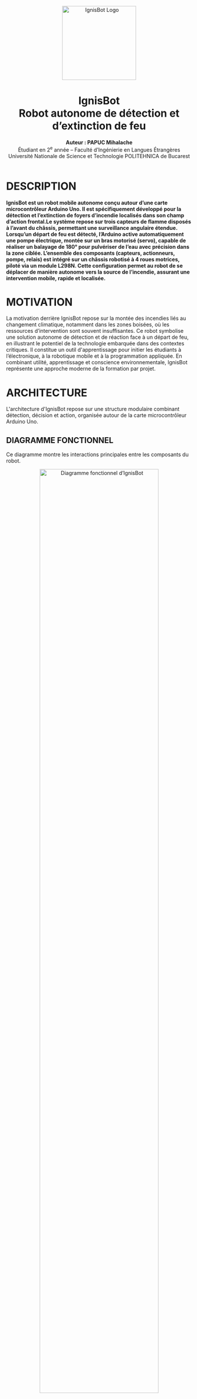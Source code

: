 <p align="center">
  <img src="images/IgnisBOT_logo.png" alt="IgnisBot Logo" width="200">
</p>

<h1 align="center"> IgnisBot <br>
  Robot autonome de détection et d’extinction de feu</h1>

<p align="center">
  <b>Auteur : PAPUC Mihalache</b><br>
  Étudiant en 2<sup>e</sup> année – Faculté d’Ingénierie en Langues Étrangères<br>
  Université Nationale de Science et Technologie POLITEHNICA de Bucarest<br><br>
</p>

<h1>
  DESCRIPTION
</h1>

<p>
  <b>IgnisBot est un robot mobile autonome conçu autour d’une carte microcontrôleur Arduino Uno. Il est spécifiquement développé pour la détection et l’extinction de foyers d’incendie localisés dans son champ d’action frontal.Le système repose sur trois capteurs de flamme disposés à l’avant du châssis, permettant une surveillance angulaire étendue. Lorsqu’un départ de feu est détecté, l’Arduino active automatiquement une pompe électrique, montée sur un bras motorisé (servo), capable de réaliser un balayage de 180° pour pulvériser de l’eau avec précision dans la zone ciblée. L’ensemble des composants (capteurs, actionneurs, pompe, relais) est intégré sur un châssis robotisé à 4 roues motrices, piloté via un module L298N. Cette configuration permet au robot de se déplacer de manière autonome vers la source de l’incendie, assurant une intervention mobile, rapide et localisée.</b>
</p>

<h1>
  MOTIVATION
</h1>

<p>
  La motivation derrière IgnisBot repose sur la montée des incendies liés au changement climatique, notamment dans les zones boisées, où les ressources d’intervention sont souvent insuffisantes. Ce robot symbolise une solution autonome de détection et de réaction face à un départ de feu, en illustrant le potentiel de la technologie embarquée dans des contextes critiques. Il constitue un outil d'apprentissage pour initier les étudiants à l’électronique, à la robotique mobile et à la programmation appliquée. En combinant utilité, apprentissage et conscience environnementale, IgnisBot représente une approche moderne de la formation par projet.
</p>

<h1>ARCHITECTURE</h1>
<p>L'architecture d'IgnisBot repose sur une structure modulaire combinant détection, décision et action, organisée autour de la carte microcontrôleur Arduino Uno.</p>

<h2>DIAGRAMME FONCTIONNEL</h2>
<p>Ce diagramme montre les interactions principales entre les composants du robot.</p>

<p align="center">
  <img src="images/block_diagram_ignisbot.png" alt="Diagramme fonctionnel d’IgnisBot" width="80%">
</p>
 <p>
   Le diagramme fonctionnel présente de façon simplifiée l’architecture logique du système. Il permet de visualiser les fonctions principales du robot ainsi que les échanges d’informations entre les différents modules. Ce schéma joue un rôle clé pour comprendre comment chaque composant contribue à la mission du robot et comment l’ensemble coopère pour assurer un fonctionnement autonome et coordonné.
 </p>

<h2>SCHÉMA ÉLECTRONIQUE</h2>
<p>Le schéma suivant illustre les connexions électriques du projet</p>

<p align="center">
  <img src="images/schematic_ignisbot.png" alt="Schéma électronique IgnisBot" width="80%">
</p>

<p>Le schéma électrique illustre le câblage réel de tous les composants du robot, en montrant les connexions entre la carte Arduino Uno, les capteurs de flamme, le servomoteur, les moteurs, le module L298N, la pompe, le relais et les sources d’alimentation. Il permet de visualiser précisément la circulation des signaux et de l’énergie dans le système. Ce schéma est essentiel pour assembler le robot correctement, et il constitue une base précieuse pour le prototypage, la maintenance ou la reproduction du projet.</p>


<h1>COMPOSANTES ÉLECTRONIQUES</h1>

<table border="1" cellpadding="8" cellspacing="0">
  <thead>
    <tr>
      <th>Produit</th>
      <th>Quantité</th>
      <th>Prix unitaire (lei)</th>
      <th>Prix total (lei)</th>
      <th>Utilisation</th>
    </tr>
  </thead>
  <tbody>
    <tr>
      <td>Module pilote de moteur double L298N (rouge)</td>
      <td>1</td>
      <td>10,99</td>
      <td>10,99</td>
      <td>Contrôle de deux moteurs DC via Arduino Uno</td>
    </tr>
    <tr>
      <td>Breadboard (400 points)</td>
      <td>1</td>
      <td>4,56</td>
      <td>4,56</td>
      <td>Prototypage rapide des circuits sans soudure</td>
    </tr>
    <tr>
      <td>Kit de fils pour breadboard</td>
      <td>1</td>
      <td>7,99</td>
      <td>7,99</td>
      <td>Connexions entre composants sur la breadboard</td>
    </tr>
    <tr>
      <td>Fils dupont femelle-mâle (40 pièces, 20 cm)</td>
      <td>1</td>
      <td>7,99</td>
      <td>7,99</td>
      <td>Connexions entre capteurs, modules et microcontrôleur</td>
    </tr>
    <tr>
      <td>Support pour 2 piles 18650</td>
      <td>1</td>
      <td>3,99</td>
      <td>3,99</td>
      <td>Alimentation portable du robot</td>
    </tr>
    <tr>
      <td>Support individuel pour batterie 18650</td>
      <td>1</td>
      <td>1,73</td>
      <td>1,73</td>
      <td>Fixation d’une seule cellule 18650 pour extension</td>
    </tr>
    <tr>
      <td>Servomoteur MG90S</td>
      <td>1</td>
      <td>19,33</td>
      <td>19,33</td>
      <td>Orientation de la buse/pulvérisateur pour extinction</td>
    </tr>
    <tr>
      <td>Moteur avec réducteur et roue</td>
      <td>4</td>
      <td>14,99</td>
      <td>59,96</td>
      <td>Déplacement du robot</td>
    </tr>
    <tr>
      <td>Interrupteur marche/arrêt avec LED</td>
      <td>1</td>
      <td>1,99</td>
      <td>1,99</td>
      <td>Allumage/arrêt général du robot avec indicateur</td>
    </tr>
    <tr>
      <td>Câble USB AM-BM 50 cm pour Arduino MEGA/UNO</td>
      <td>1</td>
      <td>4,38</td>
      <td>4,38</td>
      <td>Programmation et alimentation via PC</td>
    </tr>
    <tr>
      <td>Capteur de flamme (analogique/numérique, 4 broches)</td>
      <td>3</td>
      <td>5,00</td>
      <td>15,00</td>
      <td>Détection des flammes dans l’environnement</td>
    </tr>
    <tr>
      <td>Tuyau pour pompe à eau 6x8 mm (2 mètres)</td>
      <td>2</td>
      <td>5,26</td>
      <td>10,52</td>
      <td>Acheminement de l’eau vers la sortie du système</td>
    </tr>
    <tr>
      <td>Pompe à eau/air R385 (6–12V, à diaphragme)</td>
      <td>1</td>
      <td>23,47</td>
      <td>23,47</td>
      <td>Extinction de feu via jet d’eau ou air</td>
    </tr>
    <tr>
      <td>Fils dupont femelle-femelle 20 cm</td>
      <td>1</td>
      <td>7,41</td>
      <td>7,41</td>
      <td>Connexion entre modules femelle (ex. capteur-capteur)</td>
    </tr>
    <tr>
      <td>Fils dupont mâle-mâle 30 cm</td>
      <td>2</td>
      <td>6,67</td>
      <td>13,34</td>
      <td>Connexions longues pour signaux ou alimentation</td>
    </tr>
    <tr>
      <td>Batteries 18650 (individuelles)</td>
      <td>3</td>
      <td>18,00</td>
      <td>54,00</td>
      <td>Source principale d’énergie (batteries rechargeables)</td>
    </tr>
    <tr>
      <td>Module relai 5V, commande High Level</td>
      <td>1</td>
      <td>5,50</td>
      <td>5,50</td>
      <td>Activation de la pompe ou autres charges via Arduino</td>
    </tr>
    <tr>
      <td>Supports métalliques en L</td>
      <td>2</td>
      <td>2,40</td>
      <td>4,80</td>
      <td>Fixation de la pompe et du réservoir d’eau</td>
    </tr>
  </tbody>
  <tfoot>
    <tr>
      <th colspan="3" style="text-align:right">Total général :</th>
      <th><strong>279,80 lei</strong></th>
      <th></th>
    </tr>
  </tfoot>
</table>

<h2>LIBRAIRIES UTILISÉES</h2>

<p><strong>Aucune bibliothèque externe n’a été utilisée dans ce projet.</strong></p>

<pre><code>// Exemple : aucun #include de type &lt;Servo.h&gt; ou &lt;NewPing.h&gt;
// Le servomoteur est contrôlé manuellement :
void servoPulse (int pin, int angle) {
  int pwm = (angle * 11) + 500; // Conversion de l’angle en microsecondes
  digitalWrite(pin, HIGH);
  delayMicroseconds(pwm);
  digitalWrite(pin, LOW);
  delay(50); // Cycle de rafraîchissement du servo
}
</code></pre>

<p>
Toutes les fonctionnalités du robot, telles que :
<ul>
  <li>la lecture des capteurs infrarouges (via <code>analogRead</code>),</li>
  <li>le déplacement via pont en H L298N (avec <code>digitalWrite</code>, <code>analogWrite</code>),</li>
  <li>le déclenchement de la pompe (via <code>digitalWrite</code>),</li>
  <li>et le balayage du servomoteur,</li>
</ul>
ont été <strong>implémentées sans utiliser de librairie Arduino externe</strong>.
</p>

<blockquote>
  Ce choix montre une compréhension approfondie du fonctionnement des composants électroniques,
  sans dépendre de bibliothèques préconstruites.
</blockquote>


<h1>JOURNAL DE BORD</h1>

<table border="1" cellpadding="8" cellspacing="0">
  <thead>
    <tr>
      <th>Semaine</th>
      <th>Période</th>
      <th>Activités réalisées</th>
    </tr>
  </thead>
  <tbody>
    <tr>
      <td>Semaine 1</td>
      <td>29 avril – 5 mai</td>
      <td>
        <ul>
          <li>Commande des premiers composants</li>
          <li>Étude des composants électroniques choisis</li>
          <li>Analyse des connexions entre capteurs, moteurs, servomoteurs et alimentation</li>
        </ul>
      </td>
    </tr>
    <tr>
      <td>Semaine 2</td>
      <td>6 – 12 mai</td>
      <td>
        <ul>
          <li>Montage matériel (hardware) de la première partie :</li>
          <ul>
            <li>Connexion des capteurs de flammes</li>
            <li>Installation des moteurs DC avec L298N</li>
            <li>Branchement et test du servomoteur MG90S</li>
          </ul>
          <li>Commande des composants restants pour la pompe à eau</li>
          <li>Début du codage pour les capteurs, moteurs et servo</li>
        </ul>
      </td>
    </tr>
    <tr>
      <td>Semaine 3</td>
      <td>13 – 19 mai</td>
      <td>
        <ul>
          <li>Assemblage final de la structure matérielle (hardware)</li>
          <li>Liaison complète de tous les composants (capteurs, relais, pompe, alimentation)</li>
          <li>Tests et mise en service de la pompe à eau</li>
          <li>Remodelage du châssis pour meilleure stabilité</li>
          <li>Finalisation de la partie logicielle (programme complet de détection et extinction)</li>
        </ul>
      </td>
    </tr>
    <tr>
      <td>Semaine 4</td>
      <td>20 – 26 mai</td>
      <td>
        <ul>
          <li>Touches finales du robot</li>
          <li>Fixation et organisation des câbles pour une reconnaissance facile et un aspect soigné</li>
          <li>Création des schémas techniques (électronique et fonctionnel)</li>
          <li>Rédaction et mise en page finale du projet</li>
        </ul>
      </td>
    </tr>
  </tbody>
</table>

<h2>SUIVI DU TEMPS DE TRAVAIL</h2>

<p>Ce tableau présente la répartition des heures de travail estimées pour la réalisation complète du projet <strong>IgnisBot</strong>.</p>

<table border="1" cellpadding="8" cellspacing="0">
  <thead>
    <tr>
      <th>Tâches réalisées</th>
      <th>Durée en heures</th>
    </tr>
  </thead>
  <tbody>
    <tr>
      <td>Recherche d’idées de conception sur Internet, analyse de projets similaires de robots pompiers</td>
      <td>3 h</td>
    </tr>
    <tr>
      <td>Étude de la détection de flamme et documentation sur les capteurs KY-026, les servomoteurs (pompe) et la carte Arduino</td>
      <td>3 h</td>
    </tr>
    <tr>
      <td>Commandes des composants et planification de l’architecture technique</td>
      <td>2 h</td>
    </tr>
    <tr>
      <td>Montage initial du châssis, installation des moteurs, supports, roues, connexion au L298N et test de direction</td>
      <td>4 h</td>
    </tr>
    <tr>
      <td>Installation et test des capteurs de flamme avec Arduino UNO</td>
      <td>3 h</td>
    </tr>
    <tr>
      <td>Programmation du système de balayage automatique avec servomoteur</td>
      <td>5 h</td>
    </tr>
    <tr>
      <td>Test de la pompe à eau, relais 5V, et pulvérisation directionnelle</td>
      <td>4 h</td>
    </tr>
    <tr>
      <td>Optimisation de la logique de détection + extinction ciblée</td>
      <td>4 h</td>
    </tr>
    <tr>
      <td>Fixation des câbles, ajout de supports métalliques, vérification esthétique</td>
      <td>3 h</td>
    </tr>
    <tr>
      <td>Création du schéma électronique et du diagramme fonctionnel</td>
      <td>3,5 h</td>
    </tr>
    <tr>
      <td>Documentation complète sur GitHub + rédaction du journal de bord</td>
      <td>3 h</td>
    </tr>
    <tr>
      <td>Photos finales, ajustements de la page et démo du projet</td>
      <td>3 h</td>
    </tr>
  </tbody>
  <tfoot>
    <tr>
      <th>Total d’heures travaillées :</th>
      <th><strong>45,5 heures</strong></th>
    </tr>
  </tfoot>
</table>


<h2>APERÇU DU CODE</h2>

<h3>Initialisation des broches</h3>

<ul>
  <li><strong>Capteurs de flamme :</strong>
    <ul>
      <li><code>ir_L</code>, <code>ir_F</code>, <code>ir_R</code> : capteurs infrarouges pour la gauche, l'avant et la droite.</li>
    </ul>
  </li>
  <li><strong>Contrôle des moteurs :</strong>
    <ul>
      <li><code>in1</code>, <code>in2</code>, <code>in3</code>, <code>in4</code> : broches de direction des moteurs gauche et droit.</li>
      <li><code>enA</code>, <code>enB</code> : PWM pour contrôler la vitesse des moteurs.</li>
    </ul>
  </li>
  <li><strong>Pompe :</strong>
    <ul>
      <li><code>pump</code> : broche pour activer la pompe à eau via relais 5V.</li>
    </ul>
  </li>
  <li><strong>Servomoteur :</strong>
    <ul>
      <li><code>servo</code> : contrôle du balayage gauche-droite (90° ↔ 180°).</li>
    </ul>
  </li>
</ul>

<hr>

<h3>Contrôle des moteurs</h3>

<ul>
  <li>Le robot utilise deux moteurs DC pour avancer, reculer, tourner à gauche et à droite.</li>
  <li>La vitesse est définie par PWM (de 0 à 255). Dans ce projet, une valeur fixe <code>Speed = 160</code> est utilisée.</li>
  <li>Les fonctions <code>forword()</code>, <code>backword()</code>, <code>turnLeft()</code>, <code>turnRight()</code> assurent le mouvement.</li>
</ul>

<hr>

<h3>Mode automatique</h3>

<p>En <strong>mode automatique</strong>, le robot détecte les flammes à l’aide des capteurs infrarouges :</p>

<ul>
  <li>Si un feu est détecté à droite (<code>ir_R</code>), la pompe s’active et le servomoteur balaie de 90° à 40°.</li>
  <li>Si la flamme est devant (<code>ir_F</code>), le robot stoppe et balaie toute la zone avec la pompe.</li>
  <li>Si elle est à gauche (<code>ir_L</code>), la pompe s’active avec balayage inversé.</li>
  <li>En absence de feu, il avance ou change de direction selon la position.</li>
</ul>

<hr>

<h3>Lecture des capteurs</h3>

<ul>
  <li>Les capteurs sont lus avec <code>analogRead()</code> : si la valeur est &lt; 250, on considère qu’une flamme est détectée.</li>
  <li>Les résultats sont affichés sur le moniteur série pour le débogage.</li>
</ul>


<h1>GALERIE PHOTO</h1>
<div style="display: flex; flex-wrap: wrap; justify-content: center; gap: 10px;">
  <img src="images/p1.jpeg" style="width: 20%; min-width: 100px;">
  <img src="images/p2.jpeg" style="width: 20%; min-width: 100px;">
  <img src="images/p3.jpeg" style="width: 20%; min-width: 100px;">
  <img src="images/p4.jpeg" style="width: 20%; min-width: 100px;">
  <img src="images/p5.jpeg" style="width: 20%; min-width: 100px;">
  <img src="images/p6.jpeg" style="width: 20%; min-width: 100px;">
  <img src="images/p7.jpeg" style="width: 20%; min-width: 100px;">
  <img src="images/p8.jpeg" style="width: 20%; min-width: 100px;">
  <img src="images/p9.jpeg" style="width: 20%; min-width: 100px;">
  <img src="images/p10.jpeg" style="width: 20%; min-width: 100px;">
</div>

<h3>VIDÉO DE DÉMONSTRATION</h3>
<video width="640" height="360" controls>
  <source src="images/IgnisBot_petitTesT.mp4" type="video/mp4">
</video>

<h3>AMÉLIORATIONS FUTURES</h3>
<ul>
  <li>Ajout d’un module Bluetooth ou Wi-Fi pour contrôle manuel ou télémétrie</li>
  <li>Remplacement des capteurs IR par des capteurs de flamme plus précis (IR thermopile)</li>
  <li>Utilisation d’un écran LCD pour afficher les états et les alertes</li>
  <li>Passage à un microcontrôleur ESP32 pour plus de puissance et connectivité</li>
  <li>Ajout d’un capteur de température pour croiser les données de flamme</li>
</ul>



<h2>LIENS DE RÉFÉRENCE</h2>

<h3>Vidéos de démonstration de robots similaires</h3>
<ul>
  <li><a href="https://www.youtube.com/watch?v=_QzmknHTXfM" target="_blank">Détection automatique de feu et extinction – Projet robot</a></li>
  <li><a href="https://www.youtube.com/watch?v=jsvAL9ogFBw" target="_blank">Robot Firefighter – démonstration</a></li>
  <li><a href="https://www.youtube.com/watch?v=6rAVhszhOGw" target="_blank">Robot Fire Extinguisher – prototype avec pompe</a></li>
  <li><a href="https://www.youtube.com/watch?v=-9NscCoi6cY" target="_blank">Mini robot pompier contrôlé par capteurs</a></li>
</ul>

<h3>Tutoriels vidéo pour composants électroniques</h3>
<ul>
  <li><a href="https://www.youtube.com/watch?v=_I-7XYaAtAo" target="_blank">Comprendre les relais 5V – Tutoriel complet</a></li>
  <li><a href="https://www.youtube.com/watch?v=OZkZIP3KlHQ" target="_blank">Introduction au module L298N – Contrôle de moteurs DC</a></li>
</ul>

<h3>Fiches techniques officielles (Datasheets)</h3>
<ul>
  <li><a href="https://docs.arduino.cc/resources/datasheets/A000066-datasheet.pdf" target="_blank">Arduino UNO – Fiche technique officielle</a></li>
  <li><a href="https://mm.digikey.com/Volume0/opasdata/d220001/medias/docus/38/50200_Web.pdf" target="_blank">Pompe R385 – Spécifications techniques</a></li>
  <li><a href="https://www.electronicoscaldas.com/datasheet/MG90S_Tower-Pro.pdf" target="_blank">Servomoteur MG90S – Fiche technique</a></li>
  <li><a href="https://moviltronics.com/wp-content/uploads/2019/10/KY-026.pdf" target="_blank">Capteur de flamme KY-026 – Datasheet PDF</a></li>
  <li><a href="https://components101.com/sites/default/files/component_datasheet/5V%20Relay%20Datasheet.pdf" target="_blank">Relais 5V – Fiche technique détaillée</a></li>
  <li><a href="https://www.handsontec.com/dataspecs/L298N%20Motor%20Driver.pdf" target="_blank">L298N Motor Driver – Documentation PDF</a></li>
</ul>



